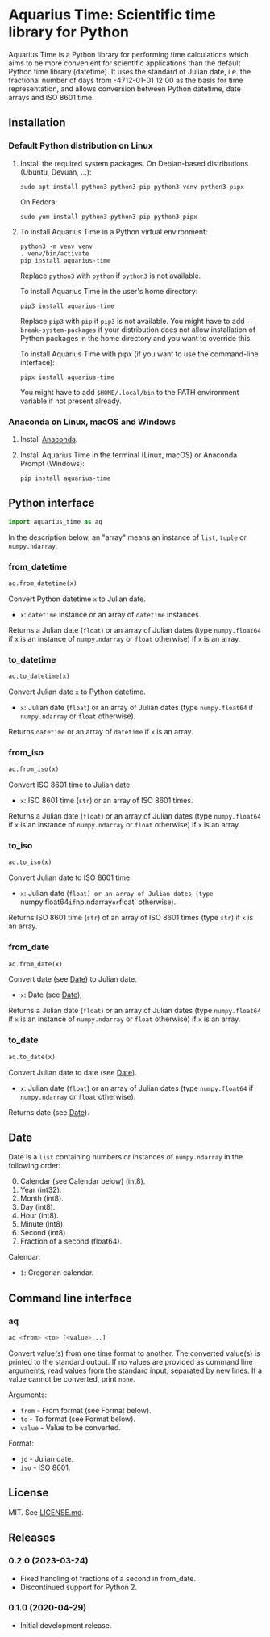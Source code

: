# Aquarius Time: Scientific time library for Python

Aquarius Time is a Python library for performing time calculations which aims
to be more convenient for scientific applications than the default Python time
library (datetime). It uses the standard of Julian date, i.e. the fractional
number of days from -4712-01-01 12:00 as the basis for time representation, and
allows conversion between Python datetime, date arrays and ISO 8601 time.

## Installation

### Default Python distribution on Linux

1. Install the required system packages. On Debian-based distributions (Ubuntu,
   Devuan, ...):

   ```
   sudo apt install python3 python3-pip python3-venv python3-pipx
   ```

   On Fedora:

   ```
   sudo yum install python3 python3-pip python3-pipx
   ```

2. To install Aquarius Time in a Python virtual environment:

   ```
   python3 -m venv venv
   . venv/bin/activate
   pip install aquarius-time
   ```

   Replace `python3` with `python` if `python3` is not available.

   To install Aquarius Time in the user's home directory:

   ```
   pip3 install aquarius-time
   ```

   Replace `pip3` with `pip` if `pip3` is not available. You might have to add
   `--break-system-packages` if your distribution does not allow installation of
   Python packages in the home directory and you
   want to override this.

   To install Aquarius Time with pipx (if you want to use the command-line
   interface):

   ```
   pipx install aquarius-time
   ```

   You might have to add `$HOME/.local/bin` to the PATH environment variable if
   not present already.

### Anaconda on Linux, macOS and Windows

1. Install [Anaconda](https://www.anaconda.com/download).

2. Install Aquarius Time in the terminal (Linux, macOS) or Anaconda Prompt
   (Windows):

   ```
   pip install aquarius-time
   ```

## Python interface

```python
import aquarius_time as aq
```

In the description below, an "array" means an instance of `list`, `tuple` or
`numpy.ndarray`.

### from_datetime

```python
aq.from_datetime(x)
```

Convert Python datetime `x` to Julian date.

- `x`: `datetime` instance or an array of `datetime` instances.

Returns a Julian date (`float`) or an array of Julian dates (type
`numpy.float64` if `x` is an instance of `numpy.ndarray` or `float` otherwise)
if `x` is an array.

### to_datetime

```python
aq.to_datetime(x)
```

Convert Julian date `x` to Python datetime.

- `x`: Julian date (`float`) or an array of Julian dates (type `numpy.float64`
if `numpy.ndarray` or `float` otherwise).

Returns `datetime` or an array of `datetime` if `x` is an array.

### from_iso

```python
aq.from_iso(x)
```

Convert ISO 8601 time to Julian date.

- `x`: ISO 8601 time (`str`) or an array of ISO 8601 times.

Returns a Julian date (`float`) or an array of Julian dates (type
`numpy.float64` if `x` is an instance of `numpy.ndarray` or `float` otherwise)
if `x` is an array.

### to_iso

```python
aq.to_iso(x)
```

Convert Julian date to ISO 8601 time.

- `x`: Julian date (`float) or an array of Julian dates (type `numpy.float64`
  if `np.ndarray` or `float` otherwise).

Returns ISO 8601 time (`str`) of an array of ISO 8601 times (type `str`) if `x`
is an array.

### from_date

```python
aq.from_date(x)
```

Convert date (see [Date](#date)) to Julian date.

- `x`: Date (see [Date](#date)),

Returns a Julian date (`float`) or an array of Julian dates (type
`numpy.float64` if `x` is an instance of `numpy.ndarray` or `float` otherwise)
if `x` is an array.

### to_date

```python
aq.to_date(x)
```

Convert Julian date to date (see [Date](#date)).

- `x`: Julian date (`float`) or an array of Julian dates (type `numpy.float64`
if `numpy.ndarray` or `float` otherwise).

Returns date (see [Date](#date)).

## Date

Date is a `list` containing numbers or instances of `numpy.ndarray` in the
following order:

0. Calendar (see Calendar below) (int8).
1. Year (int32).
2. Month (int8).
3. Day (int8).
4. Hour (int8).
5. Minute (int8).
6. Second (int8).
7. Fraction of a second (float64).

Calendar:

- `1`: Gregorian calendar.

## Command line interface

### aq

```sh
aq <from> <to> [<value>...]
```

Convert value(s) from one time format to another. The converted value(s) is
printed to the standard output. If no values are provided as command line
arguments, read values from the standard input, separated by new lines.
If a value cannot be converted, print `none`.

Arguments:

- `from` - From format (see Format below).
- `to` - To format (see Format below).
- `value` - Value to be converted.

Format:

- `jd` - Julian date.
- `iso` - ISO 8601.

## License

MIT. See [LICENSE.md](LICENSE.md).

## Releases

### 0.2.0 (2023-03-24)

- Fixed handling of fractions of a second in from\_date.
- Discontinued support for Python 2.

### 0.1.0 (2020-04-29)

- Initial development release.
